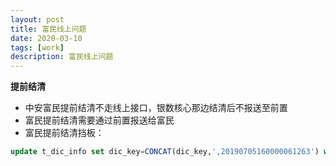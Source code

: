 ```yaml
---
layout: post
title: 富民线上问题
date: 2020-03-10
tags: [work]
description: 富民线上问题
---
```


**提前结清**
- 中安富民提前结清不走线上接口，银数核心那边结清后不报送至前置
- 富民提前结清需要通过前置报送给富民
- 富民提前结清挡板：
```sql
update t_dic_info set dic_key=CONCAT(dic_key,',20190705160000061263') where dir='PreSettle';
```

